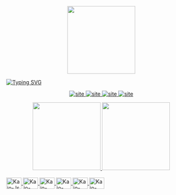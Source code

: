 <p align="center">
  <img width="180px" src="https://kaioeduardo.com/img/letra-k(2).png"/>
</p>
  
[![Typing SVG](https://readme-typing-svg.herokuapp.com?font=hack&size=40&center=true&vCenter=true&width=1000&lines=Kaio+Eduardo+Alves)](https://git.io/typing-svg)

<p align="center">

  <a href="https://kaioeduardo.com" target="_blank">
    <img src="https://img.shields.io/badge/website-000000?style=for-the-badge&logo=About.me&logoColor=white" alt="site">
  </a>
  <a href="https://www.linkedin.com/in/kaio-eduardo-alves-11605224a/" target="_blank">
    <img src="https://img.shields.io/badge/LinkedIn-0077B5?style=for-the-badge&logo=linkedin&logoColor=white" alt="site">
  </a>
  <a href="https://wa.me/5584991139690?text=Ol%C3%A1%21+Vim+pelo+seu+GitHub.">
    <img src="https://img.shields.io/badge/Whatsapp-25d366?style=for-the-badge&logo=whatsapp&logoColor=white" alt="site">
  </a>
  <a href="mailto:kaioeduardooficial@gmail.com" target="_blank">
    <img src="https://img.shields.io/badge/Gmail-D14836?style=for-the-badge&logo=gmail&logoColor=white" alt="site">
  </a> 
</p>
<div align="center">
  <a href="https://github.com/EduardoKaio">
  <img height="180em" src="https://github-readme-stats.vercel.app/api?username=EduardoKaio&show_icons=true&theme=dark&include_all_commits=true&count_private=true"/>
  <img height="180em" src="https://github-readme-stats.vercel.app/api/top-langs/?username=EduardoKaio&layout=compact&langs_count=7&theme=dark"/>
</div>

 <div style="display: inline_block"><br>
  <img align="center" alt="Kaio-Js" height="30" width="40" src="https://cdn.jsdelivr.net/gh/devicons/devicon/icons/javascript/javascript-original.svg">
  <img align="center" alt="Kaio-Django" height="30" width="40" src="https://cdn.jsdelivr.net/gh/devicons/devicon/icons/django/django-plain.svg">
  <img align="center" alt="Kaio-HTML" height="30" width="40" src="https://cdn.jsdelivr.net/gh/devicons/devicon/icons/html5/html5-original.svg">
  <img align="center" alt="Kaio-CSS" height="30" width="40" src="https://cdn.jsdelivr.net/gh/devicons/devicon/icons/css3/css3-original.svg">
  <img align="center" alt="Kaio-Python" height="30" width="40" src="https://cdn.jsdelivr.net/gh/devicons/devicon/icons/python/python-original.svg">
  <img align="center" alt="Kaio-Java" height="30" width="40" src="https://cdn.jsdelivr.net/gh/devicons/devicon/icons/java/java-original.svg">
</div>
